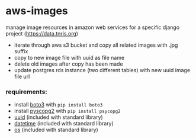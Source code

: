 # aws-images

manage image resources in amazon web services for a specific django project (https://data.tnris.org)

- iterate through aws s3 bucket and copy all related images with .jpg suffix
- copy to new image file with uuid as file name
- delete old images after copy has been made
- update postgres rds instance (two different tables) with new uuid image file url

### requirements:

- install [boto3](https://boto3.amazonaws.com/v1/documentation/api/latest/guide/quickstart.html#installation) with `pip install boto3`
- install [pyscopg2](http://initd.org/psycopg/docs/install.html) with `pip install psycopg2`
- [uuid](https://docs.python.org/3/library/uuid.html) (included with standard library)
- [datetime](https://docs.python.org/3/library/datetime.html) (included with standard library)
- [os](https://docs.python.org/3/library/os.html) (included with standard library)
